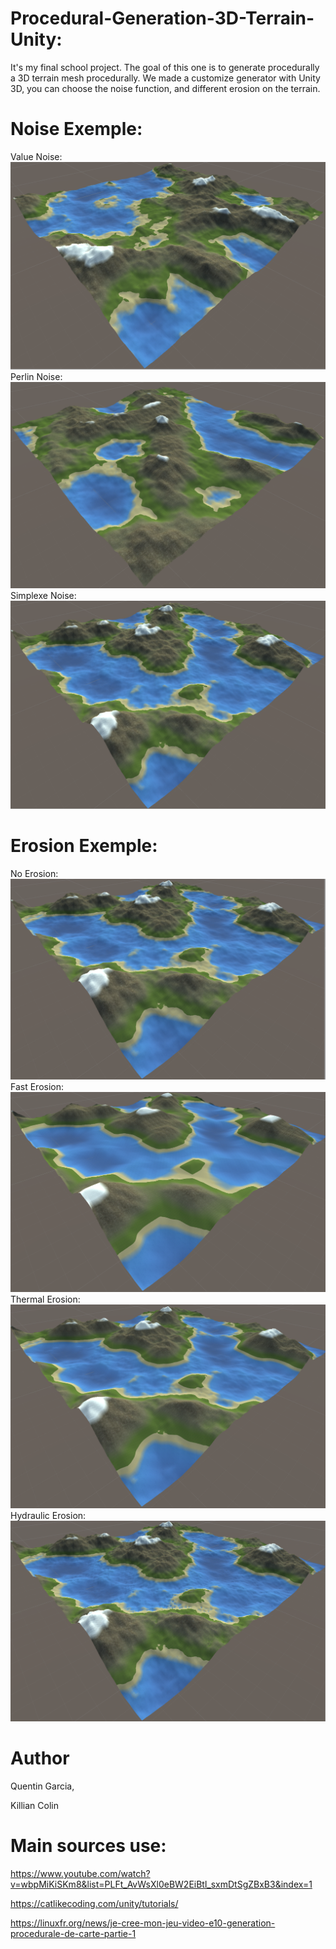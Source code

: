 # Procedural-Generation-3D-Terrain-Unity:
It's my final school project. The goal of this one is to generate procedurally a 3D terrain mesh procedurally. We made a customize generator with Unity 3D, you can choose the noise function, and different erosion on the terrain.

# Noise Exemple:
Value Noise:
![value noise](Ressources/noiseValue.png)
Perlin Noise:
![perlin noise](Ressources/noisePerlin.png)
Simplexe Noise:
![simplexe noise](Ressources/noiseSimplexe.png)

# Erosion Exemple:
No Erosion:
![value Erosion](Ressources/NoErosion.png)
Fast Erosion:
![Fast Erosion](Ressources/FastErosion.png)
Thermal Erosion:
![Thermal Erosion](Ressources/ThermalErosion.png)
Hydraulic Erosion:
![Hydraulic Erosion](Ressources/HErosion.png)

# Author 
Quentin Garcia,

Killian Colin

# Main sources use:
https://www.youtube.com/watch?v=wbpMiKiSKm8&list=PLFt_AvWsXl0eBW2EiBtl_sxmDtSgZBxB3&index=1

https://catlikecoding.com/unity/tutorials/

https://linuxfr.org/news/je-cree-mon-jeu-video-e10-generation-procedurale-de-carte-partie-1

